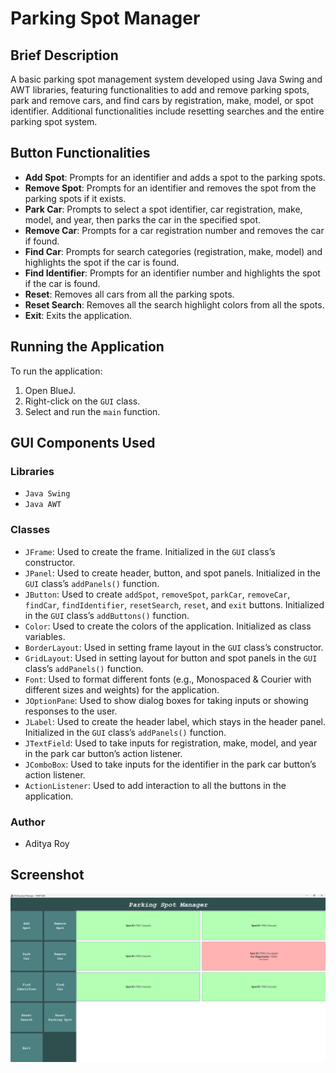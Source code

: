 # Parking Spot Manager

## Brief Description

A basic parking spot management system developed using Java Swing and AWT libraries, featuring functionalities to add and remove parking spots, park and remove cars, and find cars by registration, make, model, or spot identifier. Additional functionalities include resetting searches and the entire parking spot system.

## Button Functionalities

- **Add Spot**: Prompts for an identifier and adds a spot to the parking spots.
- **Remove Spot**: Prompts for an identifier and removes the spot from the parking spots if it exists.
- **Park Car**: Prompts to select a spot identifier, car registration, make, model, and year, then parks the car in the specified spot.
- **Remove Car**: Prompts for a car registration number and removes the car if found.
- **Find Car**: Prompts for search categories (registration, make, model) and highlights the spot if the car is found.
- **Find Identifier**: Prompts for an identifier number and highlights the spot if the car is found.
- **Reset**: Removes all cars from all the parking spots.
- **Reset Search**: Removes all the search highlight colors from all the spots.
- **Exit**: Exits the application.

## Running the Application

To run the application:
1. Open BlueJ.
2. Right-click on the `GUI` class.
3. Select and run the `main` function.

## GUI Components Used

### Libraries
- `Java Swing`
- `Java AWT`

### Classes
- `JFrame`: Used to create the frame. Initialized in the `GUI` class’s constructor.
- `JPanel`: Used to create header, button, and spot panels. Initialized in the `GUI` class’s `addPanels()` function.
- `JButton`: Used to create `addSpot`, `removeSpot`, `parkCar`, `removeCar`, `findCar`, `findIdentifier`, `resetSearch`, `reset`, and `exit` buttons. Initialized in the `GUI` class’s `addButtons()` function.
- `Color`: Used to create the colors of the application. Initialized as class variables.
- `BorderLayout`: Used in setting frame layout in the `GUI` class’s constructor.
- `GridLayout`: Used in setting layout for button and spot panels in the `GUI` class’s `addPanels()` function.
- `Font`: Used to format different fonts (e.g., Monospaced & Courier with different sizes and weights) for the application.
- `JOptionPane`: Used to show dialog boxes for taking inputs or showing responses to the user.
- `JLabel`: Used to create the header label, which stays in the header panel. Initialized in the `GUI` class’s `addPanels()` function.
- `JTextField`: Used to take inputs for registration, make, model, and year in the park car button’s action listener.
- `JComboBox`: Used to take inputs for the identifier in the park car button’s action listener.
- `ActionListener`: Used to add interaction to all the buttons in the application.

### Author
- Aditya Roy

## Screenshot
![ScreenShot](https://raw.githubusercontent.com/codenamecypher/parking-spot-manager/main/GUI%20Screenshot.png)
